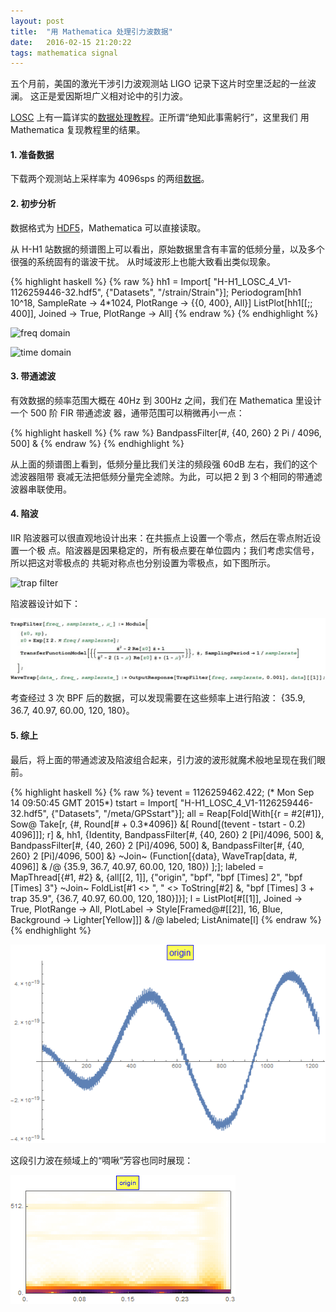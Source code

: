 ```yaml
---
layout: post
title:  "用 Mathematica 处理引力波数据"
date:   2016-02-15 21:20:22
tags: mathematica signal
---
```


五个月前，美国的激光干涉引力波观测站 LIGO 记录下这片时空里泛起的一丝波澜。
这正是爱因斯坦广义相对论中的引力波。

[LOSC](https://losc.ligo.org) 上有一篇详实的[数据处理教程][losc]。正所谓“绝知此事需躬行”，这里我们
用 Mathematica 复现教程里的结果。

#### 1. 准备数据

下载两个观测站上采样率为 4096sps 的两组[数据][losc]。

#### 2. 初步分析

数据格式为 [HDF5](http://www.hdfgroup.org/HDF5/)，Mathematica 可以直接读取。

从 H-H1 站数据的频谱图上可以看出，原始数据里含有丰富的低频分量，以及多个很强的系统固有的谐波干扰。
从时域波形上也能大致看出类似现象。

{% highlight haskell %}
{% raw %}
hh1 = Import[
   "H-H1_LOSC_4_V1-1126259446-32.hdf5", {"Datasets", "/strain/Strain"}];
Periodogram[hh1 10^18, SampleRate -> 4*1024, PlotRange -> {{0, 400}, All}]
ListPlot[hh1[[;; 400]], Joined -> True, PlotRange -> All]
{% endraw %}
{% endhighlight %}

![freq domain](/img/freqdomain.png)

![time domain](/img/timedomain.png)

#### 3. 带通滤波

有效数据的频率范围大概在 40Hz 到 300Hz 之间，我们在 Mathematica 里设计一个 500 阶 FIR 带通滤波
器，通带范围可以稍微再小一点：

{% highlight haskell %}
{% raw %}
BandpassFilter[#, {40, 260} 2 Pi / 4096, 500] &
{% endraw %}
{% endhighlight %}

从上面的频谱图上看到，低频分量比我们关注的频段强 60dB 左右，我们的这个滤波器阻带
衰减无法把低频分量完全滤除。为此，可以把 2 到 3 个相同的带通滤波器串联使用。

#### 4. 陷波

IIR 陷波器可以很直观地设计出来：在共振点上设置一个零点，然后在零点附近设置一个极
点。陷波器是因果稳定的，所有极点要在单位圆内；我们考虑实信号，所以把这对零极点的
共轭对称点也分别设置为零极点，如下图所示。

![trap filter](/img/trapfilter.png)

陷波器设计如下：

![code](/img/trapfilter_code.jpg)

考查经过 3 次 BPF 后的数据，可以发现需要在这些频率上进行陷波：
 {35.9, 36.7, 40.97, 60.00, 120, 180}。

#### 5. 综上

最后，将上面的带通滤波及陷波组合起来，引力波的波形就魔术般地呈现在我们眼前。

{% highlight haskell %}
{% raw %}
tevent = 1126259462.422; (* Mon Sep 14 09:50:45 GMT 2015*)
tstart = Import[
   "H-H1_LOSC_4_V1-1126259446-32.hdf5", {"Datasets", "/meta/GPSstart"}];
all = Reap[Fold[With[{r = #2[#1]},
       Sow@
        Take[r, {#, Round[# + 0.3*4096]} &[
          Round[(tevent - tstart - 0.2) 4096]]]; r] &, hh1,
     {Identity,
       BandpassFilter[#, {40, 260} 2 \[Pi]/4096, 500] &,
       BandpassFilter[#, {40, 260} 2 \[Pi]/4096, 500] &,
       BandpassFilter[#, {40, 260} 2 \[Pi]/4096, 500] &}
      ~Join~
      (Function[{data}, WaveTrap[data, #, 4096]] & /@ {35.9, 36.7, 40.97, 60.00, 120, 180})
     ];];
labeled = MapThread[{#1, #2} &,
   {all[[2, 1]], {"origin", "bpf", "bpf \[Times] 2", "bpf \[Times] 3"}
     ~Join~
     FoldList[#1 <> ", " <> ToString[#2] &, 
      "bpf \[Times] 3 + trap 35.9", {36.7, 40.97, 60.00, 120, 180}]}];
l = ListPlot[#[[1]], Joined -> True, PlotRange -> All, 
     PlotLabel -> Style[Framed@#[[2]], 16, Blue, Background -> Lighter[Yellow]]] & /@ labeled;
ListAnimate[l]
{% endraw %}
{% endhighlight %}

![demo](/img/ligo_demo.gif)

这段引力波在频域上的“啁啾”芳容也同时展现：

![demo](/img/ligo_demo_chirp.gif)

[losc]: https://losc.ligo.org/s/events/GW150914/GW150914_tutorial.html

